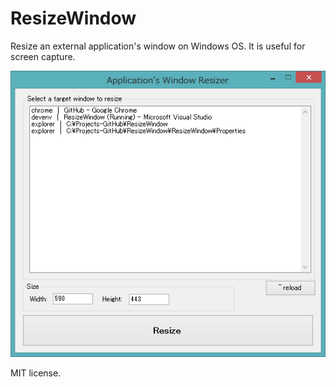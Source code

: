 # ResizeWindow
Resize an external application's window on Windows OS. It is useful for screen capture.

![Sample](appsample.png)

MIT license.